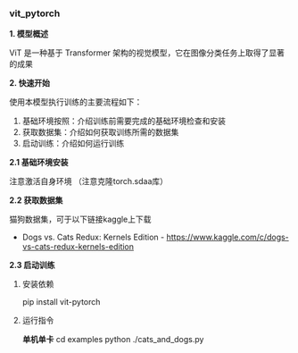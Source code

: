 ### vit_pytorch

**1. 模型概述**

ViT 是一种基于 Transformer 架构的视觉模型，它在图像分类任务上取得了显著的成果


**2. 快速开始**

使用本模型执行训练的主要流程如下：
1. 基础环境按照：介绍训练前需要完成的基础环境检查和安装
2. 获取数据集：介绍如何获取训练所需的数据集
3. 启动训练：介绍如何运行训练

**2.1 基础环境安装**

注意激活自身环境
（注意克隆torch.sdaa库）

**2.2 获取数据集**

猫狗数据集，可于以下链接kaggle上下载

* Dogs vs. Cats Redux: Kernels Edition - https://www.kaggle.com/c/dogs-vs-cats-redux-kernels-edition


**2.3 启动训练**

1. 安装依赖

    pip install vit-pytorch

2. 运行指令

    **单机单卡**
    cd examples
    python ./cats_and_dogs.py